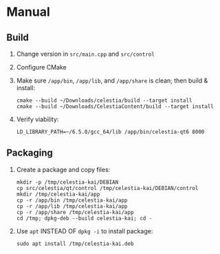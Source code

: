 # Manual

## Build

1. Change version in `src/main.cpp` and `src/control`

2. Configure CMake

3. Make sure `/app/bin`, `/app/lib`, and `/app/share` is clean; then build & install:

    ```shell
    cmake --build ~/Downloads/celestia/build --target install
    cmake --build ~/Downloads/CelestiaContent/build --target install
    ```

4. Verify viability:

    ```shell
    LD_LIBRARY_PATH=~/6.5.0/gcc_64/lib /app/bin/celestia-qt6 8000
    ```

## Packaging

1. Create a package and copy files:

    ```shell
    mkdir -p /tmp/celestia-kai/DEBIAN
    cp src/celestia/qt/control /tmp/celestia-kai/DEBIAN/control
    mkdir /tmp/celestia-kai/app
    cp -r /app/bin /tmp/celestia-kai/app
    cp -r /app/lib /tmp/celestia-kai/app
    cp -r /app/share /tmp/celestia-kai/app
    cd /tmp; dpkg-deb --build celestia-kai; cd -
    ```

2. Use `apt` INSTEAD OF `dpkg -i` to install package:

    ```shell
    sudo apt install /tmp/celestia-kai.deb
    ```
